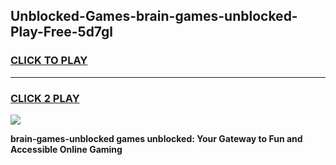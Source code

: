 
## Unblocked-Games-brain-games-unblocked-Play-Free-5d7gl
<h3>
<a href="https://premium76.site?title=brain-games-unblocked&ref=19M">CLICK TO PLAY</a></h3>
<hr>

<h3>
<a href="https://premium76.site?title=brain-games-unblocked&ref=19M">CLICK 2 PLAY</a>
  
</h3>

<a href="https://premium76.site?title=brain-games-unblocked&ref=19M"><img src="https://clearcache.store/games.png"></a>


**brain-games-unblocked games unblocked: Your Gateway to Fun and Accessible Online Gaming**
